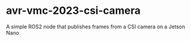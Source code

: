 # avr-vmc-2023-csi-camera
A simple ROS2 node that publishes frames from a CSI camera on a Jetson Nano
